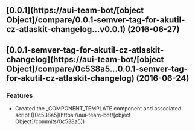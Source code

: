 <a name="0.0.1"></a>
## [0.0.1](https://aui-team-bot/[object Object]/compare/0.0.1-semver-tag-for-akutil-cz-atlaskit-changelog...v0.0.1) (2016-06-27)



<a name="0.0.1-semver-tag-for-akutil-cz-atlaskit-changelog"></a>
## [0.0.1-semver-tag-for-akutil-cz-atlaskit-changelog](https://aui-team-bot/[object Object]/compare/0c538a5...0.0.1-semver-tag-for-akutil-cz-atlaskit-changelog) (2016-06-24)


### Features

* Created the _COMPONENT_TEMPLATE component and associated script ([0c538a5](https://aui-team-bot/[object Object]/commits/0c538a5))



